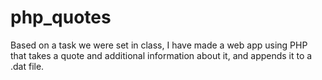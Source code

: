 # php_quotes
Based on a task we were set in class, I have made a web app using PHP that takes a quote and additional information about it, and appends it to a .dat file.
